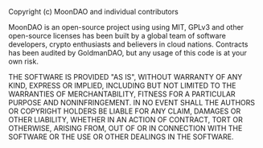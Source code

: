 Copyright (c) MoonDAO and individual contributors

MoonDAO is an open-source project using using MIT, GPLv3 and other open-source licenses has been built by a global team of software developers, crypto enthusiasts and believers in cloud nations.
Contracts has been audited by GoldmanDAO, but any usage of this code is at your own risk.

THE SOFTWARE IS PROVIDED "AS IS", WITHOUT WARRANTY OF ANY KIND, EXPRESS OR
IMPLIED, INCLUDING BUT NOT LIMITED TO THE WARRANTIES OF MERCHANTABILITY,
FITNESS FOR A PARTICULAR PURPOSE AND NONINFRINGEMENT. IN NO EVENT SHALL THE
AUTHORS OR COPYRIGHT HOLDERS BE LIABLE FOR ANY CLAIM, DAMAGES OR OTHER
LIABILITY, WHETHER IN AN ACTION OF CONTRACT, TORT OR OTHERWISE, ARISING FROM,
OUT OF OR IN CONNECTION WITH THE SOFTWARE OR THE USE OR OTHER DEALINGS IN THE
SOFTWARE.
